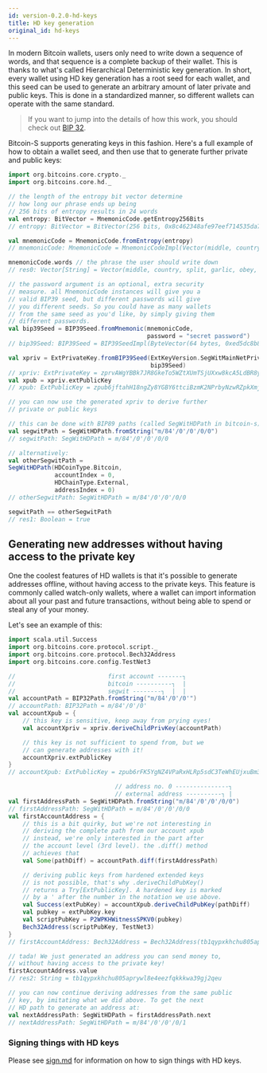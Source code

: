 ```yaml
---
id: version-0.2.0-hd-keys
title: HD key generation
original_id: hd-keys
---
```


In modern Bitcoin wallets, users only need to write down
a sequence of words, and that sequence is a complete backup
of their wallet. This is thanks to what's called Hierarchical
Deterministic key generation. In short, every wallet using HD
key generation has a root seed for each wallet, and this
seed can be used to generate an arbitrary amount of later
private and public keys. This is done in a standardized manner,
so different wallets can operate with the same standard.

> If you want to jump into the details of how this work,
> you should check out
> [BIP 32](https://github.com/bitcoin/bips/blob/master/bip-0032.mediawiki).

Bitcoin-S supports generating keys in this fashion. Here's a
full example of how to obtain a wallet seed, and then
use that to generate further private and public keys:

```scala
import org.bitcoins.core.crypto._
import org.bitcoins.core.hd._

// the length of the entropy bit vector determine
// how long our phrase ends up being
// 256 bits of entropy results in 24 words
val entropy: BitVector = MnemonicCode.getEntropy256Bits
// entropy: BitVector = BitVector(256 bits, 0x8c462348afe97eef714535da78e85cba3fea90da954d0b4574f43104b0ded45c)

val mnemonicCode = MnemonicCode.fromEntropy(entropy)
// mnemonicCode: MnemonicCode = MnemonicCodeImpl(Vector(middle, country, split, garlic, obey, jeans, shallow, pluck, surprise, shrug, blame, inner, wrong, embody, heart, predict, area, close, dial, ginger, enrich, hunt, fabric, mask))

mnemonicCode.words // the phrase the user should write down
// res0: Vector[String] = Vector(middle, country, split, garlic, obey, jeans, shallow, pluck, surprise, shrug, blame, inner, wrong, embody, heart, predict, area, close, dial, ginger, enrich, hunt, fabric, mask) // the phrase the user should write down

// the password argument is an optional, extra security
// measure. all MnemonicCode instances will give you a
// valid BIP39 seed, but different passwords will give
// you different seeds. So you could have as many wallets
// from the same seed as you'd like, by simply giving them
// different passwords.
val bip39Seed = BIP39Seed.fromMnemonic(mnemonicCode,
                                       password = "secret password")
// bip39Seed: BIP39Seed = BIP39SeedImpl(ByteVector(64 bytes, 0xed5dc8b858bf78427b4fb26645c79e59b777201281549c224b56efbae399846e5b03f284b05bad1499880b10a0592c3ac9a7b01842ced609ec83ccf134e14727))

val xpriv = ExtPrivateKey.fromBIP39Seed(ExtKeyVersion.SegWitMainNetPriv,
                                        bip39Seed)
// xpriv: ExtPrivateKey = zprvAWgYBBk7JR8GkeTo5WZtXUmTSjUXxw8kcA5LdBR8ySCKiXrGfLmCgSbdhrr1RtSjHe19Fc7BACFh5qfArFr5nf7WXaqGLgudpAdG7VzkGM5
val xpub = xpriv.extPublicKey
// xpub: ExtPublicKey = zpub6jftahH18ngZy8YGBY6ttciBzmK2NPrbyNzwRZpkXmjJbLBRCt5TEEv7Z6zRHkkrTR9nYzsUCry97Ru7NVqyMtbRreTo3WWqMdHxzj38dp4

// you can now use the generated xpriv to derive further
// private or public keys

// this can be done with BIP89 paths (called SegWitHDPath in bitcoin-s)
val segwitPath = SegWitHDPath.fromString("m/84'/0'/0'/0/0")
// segwitPath: SegWitHDPath = m/84'/0'/0'/0/0

// alternatively:
val otherSegwitPath =
SegWitHDPath(HDCoinType.Bitcoin,
             accountIndex = 0,
             HDChainType.External,
             addressIndex = 0)
// otherSegwitPath: SegWitHDPath = m/84'/0'/0'/0/0

segwitPath == otherSegwitPath
// res1: Boolean = true
```

## Generating new addresses without having access to the private key

One the coolest features of HD wallets is that it's possible
to generate addresses offline, without having access to the
private keys. This feature is commonly called watch-only
wallets, where a wallet can import information about all
your past and future transactions, without being able to
spend or steal any of your money.

Let's see an example of this:

```scala
import scala.util.Success
import org.bitcoins.core.protocol.script._
import org.bitcoins.core.protocol.Bech32Address
import org.bitcoins.core.config.TestNet3

//                          first account -------┐
//                          bitcoin ----------┐  |
//                          segwit --------┐  |  |
val accountPath = BIP32Path.fromString("m/84'/0'/0'")
// accountPath: BIP32Path = m/84'/0'/0'
val accountXpub = {
    // this key is sensitive, keep away from prying eyes!
    val accountXpriv = xpriv.deriveChildPrivKey(accountPath)

    // this key is not sufficient to spend from, but we
    // can generate addresses with it!
    accountXpriv.extPublicKey
}
// accountXpub: ExtPublicKey = zpub6rFK5YgNZ4VPaRxHLRp5sdC3TeWhEUjxuBm38y4tmH8M4RyA3QuxGEJVuq4YnRVxXdcjj4JajgGV787yGTKZM1SBK2Q1z4ZqJrV6uzewamM

                              // address no. 0 ---------------┐
                              // external address ----------┐ |
val firstAddressPath = SegWitHDPath.fromString("m/84'/0'/0'/0/0")
// firstAddressPath: SegWitHDPath = m/84'/0'/0'/0/0
val firstAccountAddress = {
    // this is a bit quirky, but we're not interesting in
    // deriving the complete path from our account xpub
    // instead, we're only interested in the part after
    // the account level (3rd level). the .diff() method
    // achieves that
    val Some(pathDiff) = accountPath.diff(firstAddressPath)

    // deriving public keys from hardened extended keys
    // is not possible, that's why .deriveChildPubKey()
    // returns a Try[ExtPublicKey]. A hardened key is marked
    // by a ' after the number in the notation we use above.
    val Success(extPubKey) = accountXpub.deriveChildPubKey(pathDiff)
    val pubkey = extPubKey.key
    val scriptPubKey = P2WPKHWitnessSPKV0(pubkey)
    Bech32Address(scriptPubKey, TestNet3)
}
// firstAccountAddress: Bech32Address = Bech32Address(tb1qypxkhchu805aprywl8e4eezfqkkkwa39gj2qeu)

// tada! We just generated an address you can send money to,
// without having access to the private key!
firstAccountAddress.value
// res2: String = tb1qypxkhchu805aprywl8e4eezfqkkkwa39gj2qeu

// you can now continue deriving addresses from the same public
// key, by imitating what we did above. To get the next
// HD path to generate an address at:
val nextAddressPath: SegWitHDPath = firstAddressPath.next
// nextAddressPath: SegWitHDPath = m/84'/0'/0'/0/1
```

### Signing things with HD keys

Please see [sign.md](sign.md) for information on how to sign things with HD keys.